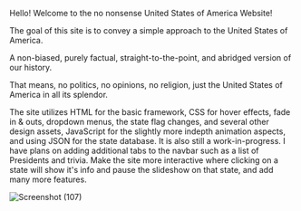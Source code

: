 Hello! Welcome to the no nonsense United States of America Website!

The goal of this site is to convey a simple approach to the United States of America. 

A non-biased, purely factual, straight-to-the-point, and abridged version of our history.

That means, no politics, no opinions, no religion, just the United States of America in all its splendor. 

The site utilizes HTML for the basic framework, CSS for hover effects, fade in & outs, dropdown menus, the state flag changes, and several other design assets, JavaScript for the slightly more indepth animation aspects, and using JSON for the state database. It is also still a work-in-progress. I have plans on adding additional tabs to the navbar such as a list of Presidents and trivia. Make the site more interactive where clicking on a state will show it's info and pause the slideshow on that state, and add many more features. 

![Screenshot (107)](https://user-images.githubusercontent.com/67118137/121821700-8a118080-cc68-11eb-904d-8e339ef86dc5.png)
